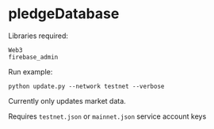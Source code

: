 # pledgeDatabase

Libraries required:
```
Web3
firebase_admin
```

Run example:
```
python update.py --network testnet --verbose
```
Currently only updates market data.

Requires `testnet.json` or `mainnet.json` service account keys

